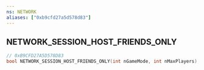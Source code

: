 ```yaml
---
ns: NETWORK
aliases: ["0xb9cfd27a5d578d83"]
---
```

## NETWORK_SESSION_HOST_FRIENDS_ONLY

```c
// 0xB9CFD27A5D578D83
bool NETWORK_SESSION_HOST_FRIENDS_ONLY(int nGameMode, int nMaxPlayers);
```
